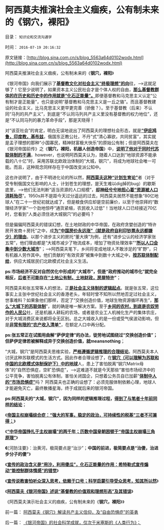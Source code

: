 # 阿西莫夫推演社会主义痼疾，公有制未来的《钢穴，裸阳》

目录： `知识论和交流沟通学` 

时间： `2016-07-19 20:16:32` 

原文链接：[http://blog.sina.com.cn/s/blog_5563a64d0102wodx.html](http://blog.sina.com.cn/s/blog_5563a64d0102wodx.html)

阿西莫夫推演社会主义痼疾，公有制未来的《**钢穴，裸阳**》

《银河帝国》向我们展示了[**基督教文化对社会主义“终极理想”的向**](../../../2016/7/18/《银河帝国》述说“基督教的价值观和理想社会”及其错误；.md)往，——>这就足够了！它至少说明了，如果资本主义公民社会才是个体人权的自由，[**那么基督教群体的在历史和历史中的作用就是“化石正能量”。**](../../../2016/7/17/科学发展观的启蒙，正是中华兴邦的极简要点.md)即便基督教和马克思主义认定“公有制才是正能量”，也只是说明“基督教和马克思主义是一丘之貉”。而且基督教建设的社会主义，比马克思主义更早更完善（骄傲？）。至于基督教（后来）不认同“马列的共产主义”，到底是“不认同马列共产主义里没有基督教的权力地位”，还是“不认同马列的暴力革命手段”，那是天晓得！

对“该亚社会”的肯定，明白无误地说出了阿西莫夫的理想社会形态，就是[**“伊庇鸠鲁，印度教，基布兹**](../../../2010/8/7/伊庇鸠鲁近似以色列基布兹公有制是其衰落原因.md)，俄国东正教公社，不丹”式“清心寡欲，共同贫富”，其实就是孟子理想的那种“小国寡民，精神财富极大快乐”的原始公有制；但是阿西莫夫在《银河帝国前传》之《**钢穴，裸阳，机器人创造帝国**》中，[**说明了他对于同时代苏联体制的不满**](../../../2009/8/4/免费减肥的苏联人民非常有钱.md)，however，也说明阿西莫夫认为，随着人口达到“地球资源不能承载的八十亿”时，采用苏联北欧政治体制的“大城，钢穴”，将成为地球社会唯一可能。而且，这种观念同样存在于中国改变派公知中。

这也许说明了，由于不明进化论的所以然，[**阿西莫夫这种“计划生育论”**](../../../2009/6/16/三脚猫真理观支持着计划苍生的优越信念.md)者（对于受专制俄国文化影响的人士，计划苍生的理想，是天生难以dig掉的bug）的歇斯底里，——>他们无法判断“适当资源的人口规模”，[**却神经兮兮地担心着“资源被人口消耗殆尽**](../../../2008/12/29/所谓的自力更生大错特错.md)”。1950s并不是距今天过分遥远的过去，阿西莫夫居然不能想象“80亿地球人”在二十一世纪初就达成了，但是粮食供应却是空前廉价，以至于他崇拜的“数理经济学家”一个劲地惊呼“通货紧缩，农民收入过低”！当地球人口已经接近70亿时，您看到“人类必须住进大城钢穴”的必要吗？

但是偏偏阿西莫夫的错误幻想，在土地财政的中华帝国，在政府贪婪创造的“特许房开发商＋房托”之中，成[**为“中国房价永远涨”（就是政府自利印钞票永远都嫌少）的理由**](../../../2008/5/27/硬需求来自银行信贷任务，房价极端下还可以再涨一倍.md)。以那个进步主义的房托“董大焕”为例，还有“进步公认的经济学家张五常”，他们理由都是“大城市减少了物流成本，增加了物资处理效率”“[**所以人口会集中到少数大城市**](../../../2009/8/3/特权负担最大化定律城乡人口比例约束显而易见.md)”；——>阿西莫夫笔下，乡间将变成地球人不敢涉足的“旷野”，只有机器人劳作其中。他们贡献的“有效资源”被集中到数十大城之中，[**按苏联体制配给**](../../../2009/8/3/现代苏俄经济体的两个组成部分.md)，供应大城居民们北欧模式社会主义生活。

**ps:市场经济不反对自然优化中形成的“大城市”，但是“政府推动的城市化”就完全相反，[**后者不可能存在“土地公有制，土地财政，房屋特许**](../../../2014/1/8/小产权房是私有产权，已经终结了高房价所有合法理由.md)”**；

阿西莫夫和张五常等人的想法，正[**是社会主义体制的逻辑起点**](../../../2009/10/13/计划经济的城市化，计划生育和市场经济.md)。就是张五常，这位事实上主张中世纪社会主义的香港老头，年轻时曾不知所以然地否定过社会主义，世事难料？如果象他们那样，否定了“交换创造价值，地球生物资源循环再生”，[**那么“大城下的苏联体制**](../../../2009/10/16/人为的城市化和人为毁灭工商业城市.md)”，就的确是唯一解决方案。至于[**乡间的农村，到底是农奴劳作的人民公**](../../../2009/10/27/中国农村问题是计划经济的问题.md)社，还是机器人耕耘的农场，或者是农业工人机械化生产的集体农庄，对于大城消费区来说都将全无区别。总之大城收入的是一份或受气侯波动影响，但是[**非常有限的“农产收入清单”**](../../../2009/8/3/特权负担最大化定律城乡人口比例约束显而易见.md)，在额定人口中再分配。

**ps:张五常正在试图用曲解“萨伊定律”的办法，徒劳地试图绕过“交换创造价值”；但萨伊定律若被解释成异于交换创造价值，就meansnothing**；

“大城，钢穴”是阿西莫夫思维实验，[**严格遵循逻辑推理的合理结论**](../../../2009/10/27/计划经济的城市化将促进城市农村化.md)。阿西莫夫本人讨厌这种苏联模式的生活方式。因此作者合理设想了，在[**钢穴（可以理解为苏联和中国的北欧模式体制保护下）中的地球**](../../../2009/8/5/市场经济是工业化不成为人道灾难的必要条件.md)人，患上了害怕脱离“钢穴Matrix母体”的“自然恐惧症，空旷恐惧症”，——>这难道不就是今天那些“害怕市场经济中的公平竞争，害怕脱离公有体制，害怕关闭国企，只想着公务员自已加薪”[**体制中人的“市场恐惧症”**](../../../2009/10/11/户籍制度真伪矛盾讨论集.md)吗？
阿西莫夫也正确的设想了：必须克服体制依赖心理，地球人才能避免灭亡，最终散播星海，终于成就后来的银河帝国。

**ps:阿西莫夫的“大城，钢穴”，因为同样的逻辑推理过程，[**得到了与笔者十年前同样的结论**](../../../2009/10/28/计划经济的城市化只会适得其反.md)**；

《[**帝国主权崩塌综合症：“强大的军事，稳定的政治，可持续性的税基”三者不可兼得；**](http://blog.sina.com.cn/s/blog_5563a64d0102wnuj.html)》

《[**“中华帝国挣扎于主权崩塌”的两千年；历数中国皇朝困顿于“帝国主权崩塌三角原理”**](../../../2016/7/14/中国与“帝国主权崩塌综合症”殊死搏斗的两千年历史.md)》

**《**《河防注要》：治黄河，极简要点是“治沙”；**中国的前进，极简要点是“治傻，治进步分子的傻”**》

《[**宣传的政治含义是“用沙，利用傻瓜”，化石正能量的作用：希特勒式宣传煽动“能控制群体情感”的错觉**](../../../2016/7/16/宣传的政治含义是“用沙，利用傻瓜，挖掘化石正能量”.md)》

《[**宣传说教害怕听众深入思考，依赖于口号；科学启蒙引导受众思考，知其所以然**](../../../2016/7/17/科学发展观的启蒙，正是中华兴邦的极简要点.md)》

《[**阿西莫夫《银河帝国》述说“基督教的价值观和理想形态”及其错误**](../../../2016/7/18/《银河帝国》述说“基督教的价值观和理想社会”及其错误；.md)》

《阿西莫夫演示社会主义的痼疾，公有制未来的《**钢穴，裸阳**》》

前一篇： [阿西莫夫《钢穴》解读共产主义信仰，及“自由恐惧症”的英勇](../../../2016/7/26/阿西莫夫《钢穴》解读共产主义信仰，及“自由恐惧症”的英勇.md)

后一篇： [《银河帝国》的社会科学成就，仅次于米塞斯的《人类行为》；](../../../2016/7/9/《银河帝国》的社会科学成就，仅次于米塞斯的《人类行为》；.md)

